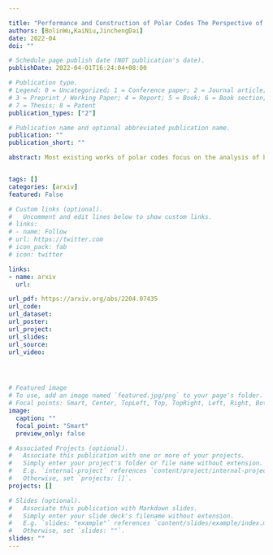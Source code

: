 ```yaml
---

title: "Performance and Construction of Polar Codes The Perspective of Bit Error Probability"
authors: [BolinWu,KaiNiu,JinchengDai]
date: 2022-04
doi: ""

# Schedule page publish date (NOT publication's date).
publishDate: 2022-04-01T16:24:04+08:00

# Publication type.
# Legend: 0 = Uncategorized; 1 = Conference paper; 2 = Journal article;
# 3 = Preprint / Working Paper; 4 = Report; 5 = Book; 6 = Book section;
# 7 = Thesis; 8 = Patent
publication_types: ["2"]

# Publication name and optional abbreviated publication name.
publication: ""
publication_short: ""

abstract: Most existing works of polar codes focus on the analysis of block error probability. However, in many scenarios, bit error probability is also important for evaluating the performance of channel codes. In this paper, we establish a new framework to analyze the bit error probability of polar codes. Specifically, by revisiting the error event of bit-channel, we first introduce the conditional bit error probability as a metric to evaluate the reliability of bit-channel for both systematic and non-systematic polar codes. Guided by the concept of polar subcode, we then derive an upper bound on the conditional bit error probability of each bit-channel, and accordingly, an upper bound on the bit error probability of polar codes. Based on these, two types of construction metrics aiming at minimizing the bit error probability of polar codes are proposed, which are of linear computational complexity and explicit forms. Simulation results show that the polar codes constructed by the proposed methods can outperform those constructed by the conventional methods.


tags: []
categories: [arxiv]
featured: False

# Custom links (optional).
#   Uncomment and edit lines below to show custom links.
# links:
# - name: Follow
# url: https://twitter.com
# icon_pack: fab
# icon: twitter

links:
- name: arxiv
  url: 

url_pdf: https://arxiv.org/abs/2204.07435
url_code: 
url_dataset:
url_poster:
url_project: 
url_slides:
url_source: 
url_video:




# Featured image
# To use, add an image named `featured.jpg/png` to your page's folder. 
# Focal points: Smart, Center, TopLeft, Top, TopRight, Left, Right, BottomLeft, Bottom, BottomRight.
image:
  caption: ""
  focal_point: "Smart"
  preview_only: false

# Associated Projects (optional).
#   Associate this publication with one or more of your projects.
#   Simply enter your project's folder or file name without extension.
#   E.g. `internal-project` references `content/project/internal-project/index.md`.
#   Otherwise, set `projects: []`.
projects: []

# Slides (optional).
#   Associate this publication with Markdown slides.
#   Simply enter your slide deck's filename without extension.
#   E.g. `slides: "example"` references `content/slides/example/index.md`.
#   Otherwise, set `slides: ""`.
slides: ""
---
```

